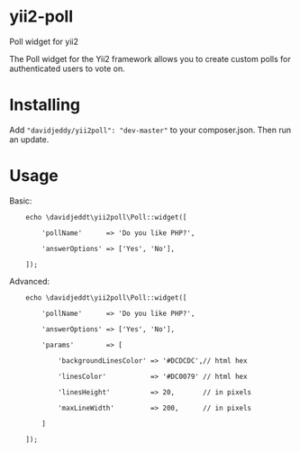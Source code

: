 yii2-poll
=========

Poll widget for yii2

The Poll widget for the Yii2 framework allows you to create custom polls for authenticated users to vote on.

Installing 
==========

Add `"davidjeddy/yii2poll": "dev-master"` to your composer.json. Then run an update.

Usage 
=====

Basic:

        echo \davidjeddt\yii2poll\Poll::widget([

            'pollName'      => 'Do you like PHP?',

            'answerOptions' => ['Yes', 'No'],

        ]); 



Advanced:

        echo \davidjeddt\yii2poll\Poll::widget([

            'pollName'      => 'Do you like PHP?',

            'answerOptions' => ['Yes', 'No'],

            'params'        => [

                'backgroundLinesColor' => '#DCDCDC',// html hex 

                'linesColor'           => '#DC0079' // html hex 

                'linesHeight'          => 20,       // in pixels

                'maxLineWidth'         => 200,      // in pixels

            ]

        ]); 
